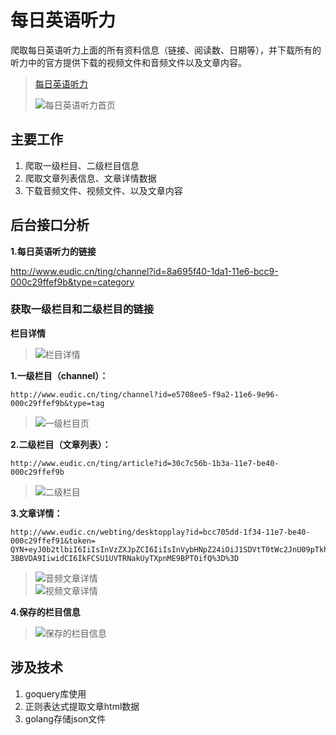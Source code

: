 # 每日英语听力 #

爬取每日英语听力上面的所有资料信息（链接、阅读数、日期等），并下载所有的听力中的官方提供下载的视频文件和音频文件以及文章内容。

> [每日英语听力](http://www.eudic.cn/ting/)
> 
> ![每日英语听力首页](https://github.com/jaydenwen123/GolangSpider/blob/master/GolangSpider/example/english/images/home.png)

## 主要工作 ##
1. 爬取一级栏目、二级栏目信息
2. 爬取文章列表信息、文章详情数据
3. 下载音频文件、视频文件、以及文章内容


## 后台接口分析 ##

**1.每日英语听力的链接** 

http://www.eudic.cn/ting/channel?id=8a695f40-1da1-11e6-bcc9-000c29ffef9b&type=category

### 获取一级栏目和二级栏目的链接 ###

**栏目详情**

> ![栏目详情](https://github.com/jaydenwen123/GolangSpider/blob/master/GolangSpider/example/english/images/category_detail.png) 

**1.一级栏目（channel）：**



    http://www.eudic.cn/ting/channel?id=e5708ee5-f9a2-11e6-9e96-000c29ffef9b&type=tag

> ![一级栏目页](https://github.com/jaydenwen123/GolangSpider/blob/master/GolangSpider/example/english/images/category.png) 

**2.二级栏目（文章列表）：**


    http://www.eudic.cn/ting/article?id=30c7c56b-1b3a-11e7-be40-000c29ffef9b
  

> ![二级栏目](https://github.com/jaydenwen123/GolangSpider/blob/master/GolangSpider/example/english/images/article.png)  
>  

**3.文章详情：**

	http://www.eudic.cn/webting/desktopplay?id=bcc705dd-1f34-11e7-be40-000c29ffef91&token=
	QYN+eyJ0b2tlbiI6IiIsInVzZXJpZCI6IiIsInVybHNpZ24iOiJ1SDVtT0tWc2JnU09pTkhyUkkzS0Job
	3BBVDA9IiwidCI6IkFCSU1UVTRNakUyTXpnME9BPT0ifQ%3D%3D

> ![音频文章详情](https://github.com/jaydenwen123/GolangSpider/blob/master/GolangSpider/example/english/images/audio_content.png)   
> ![视频文章详情](https://github.com/jaydenwen123/GolangSpider/blob/master/GolangSpider/example/english/images/video_content.png) 

**4.保存的栏目信息**  
> ![保存的栏目信息](https://github.com/jaydenwen123/GolangSpider/blob/master/GolangSpider/example/english/images/category_json.png) 

## 涉及技术 ##
1. goquery库使用
2. 正则表达式提取文章html数据
4. golang存储json文件